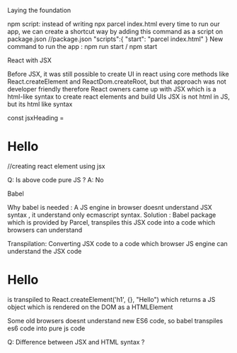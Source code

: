 Laying the foundation

npm script:
instead of writing npx parcel index.html every time to run our app, we can create a shortcut way by adding this command as a script on package.json
//package.json
"scripts":{
    "start": "parcel index.html"
}
New command to run the app : npm run start / npm start

React with JSX 

Before JSX, it was still possible to create UI in react using core methods like React.createElement and ReactDom.createRoot, but that approach was not developer friendly therefore React owners came up with JSX which is a html-like syntax to create react elements and build UIs
JSX is not html in JS, but its html like syntax

const jsxHeading = <h1>Hello</h1> //creating react element using jsx

Q: Is above code pure JS ?
A: No

Babel

Why babel is needed :
A JS engine in browser doesnt understand JSX syntax , it understand only ecmascript syntax.
Solution : Babel package which is provided by Parcel, transpiles this JSX code into a code which browsers can understand

Transpilation: Converting JSX code to a code which browser JS engine can understand 
the JSX code <h1>Hello</h1> is transpiled to React.createElement('h1', {}, "Hello") which returns a JS object which is rendered on the DOM as a HTMLElement

Some old browsers doesnt understand new ES6 code, so babel transpiles es6 code into pure js code

Q: Difference between JSX and HTML syntax ?


